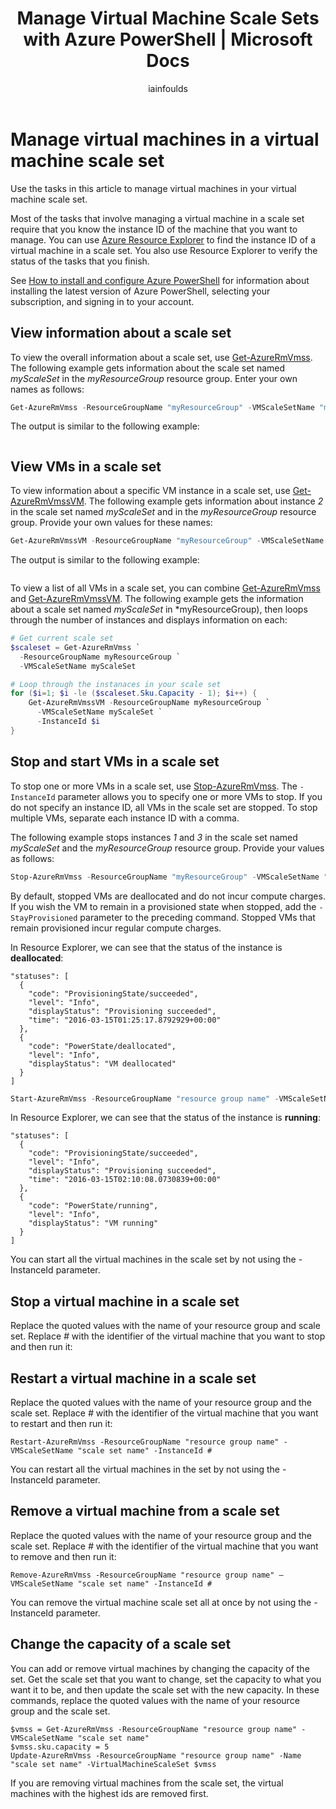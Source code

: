﻿---
title: Manage Virtual Machine Scale Sets with Azure PowerShell | Microsoft Docs
description: Common Azure PowerShell cmdlets to manage Virtual Machine Scale Sets, such as how to start and stop an instance, or change the scale set capacity.
services: virtual-machine-scale-sets
documentationcenter: ''
author: iainfoulds
manager: jeconnoc
editor: ''
tags: azure-resource-manager

ms.assetid: d35fa77a-de96-4ccd-a332-eb181d1f4273
ms.service: virtual-machine-scale-sets
ms.workload: na
ms.tgt_pltfrm: na
ms.devlang: na
ms.topic: article
ms.date: 10/05/2017
ms.author: iainfou

---
# Manage virtual machines in a virtual machine scale set
Use the tasks in this article to manage virtual machines in your virtual machine scale set.

Most of the tasks that involve managing a virtual machine in a scale set require that you know the instance ID of the machine that you want to manage. You can use [Azure Resource Explorer](https://resources.azure.com) to find the instance ID of a virtual machine in a scale set. You also use Resource Explorer to verify the status of the tasks that you finish.

See [How to install and configure Azure PowerShell](/powershell/azure/overview) for information about installing the latest version of Azure PowerShell, selecting your subscription, and signing in to your account.


## View information about a scale set
To view the overall information about a scale set, use [Get-AzureRmVmss](/powershell/module/azurerm.compute/get-azurermvmss). The following example gets information about the scale set named *myScaleSet* in the *myResourceGroup* resource group. Enter your own names as follows:

```powershell
Get-AzureRmVmss -ResourceGroupName "myResourceGroup" -VMScaleSetName "myScaleSet"
```

The output is similar to the following example:

```
```

## View VMs in a scale set
To view information about a specific VM instance in a scale set, use [Get-AzureRmVmssVM](/powershell/module/azurerm.compute/get-azurermvmssvm). The following example gets information about instance *2* in the scale set named *myScaleSet* and in the *myResourceGroup* resource group. Provide your own values for these names:

```powershell
Get-AzureRmVmssVM -ResourceGroupName "myResourceGroup" -VMScaleSetName "myScaleSet" -InstanceId "2"
```

The output is similar to the following example:

```
```

To view a list of all VMs in a scale set, you can combine [Get-AzureRmVmss](/powershell/module/azurerm.compute/get-azurermvmss) and [Get-AzureRmVmssVM](/powershell/module/azurerm.compute/get-azurermvmssvm). The following example gets the information about a scale set named *myScaleSet* in *myResourceGroup), then loops through the number of instances and displays information on each:

```powershell
# Get current scale set
$scaleset = Get-AzureRmVmss `
  -ResourceGroupName myResourceGroup `
  -VMScaleSetName myScaleSet

# Loop through the instanaces in your scale set
for ($i=1; $i -le ($scaleset.Sku.Capacity - 1); $i++) {
    Get-AzureRmVmssVM -ResourceGroupName myResourceGroup `
      -VMScaleSetName myScaleSet `
      -InstanceId $i
}
```


## Stop and start VMs in a scale set
To stop one or more VMs in a scale set, use [Stop-AzureRmVmss](powershell/module/azurerm.compute/stop-azurermvmss). The `-InstanceId` parameter allows you to specify one or more VMs to stop. If you do not specify an instance ID, all VMs in the scale set are stopped. To stop multiple VMs, separate each instance ID with a comma.

The following example stops instances *1* and *3* in the scale set named *myScaleSet* and the *myResourceGroup* resource group. Provide your values as follows:

```powershell
Stop-AzureRmVmss -ResourceGroupName "myResourceGroup" -VMScaleSetName "myScaleSet" -InstanceId "1","3"
```

By default, stopped VMs are deallocated and do not incur compute charges. If you wish the VM to remain in a provisioned state when stopped, add the `-StayProvisioned` parameter to the preceding command. Stopped VMs that remain provisioned incur regular compute charges.

In Resource Explorer, we can see that the status of the instance is **deallocated**:

    "statuses": [
      {
        "code": "ProvisioningState/succeeded",
        "level": "Info",
        "displayStatus": "Provisioning succeeded",
        "time": "2016-03-15T01:25:17.8792929+00:00"
      },
      {
        "code": "PowerState/deallocated",
        "level": "Info",
        "displayStatus": "VM deallocated"
      }
    ]



```powershell
Start-AzureRmVmss -ResourceGroupName "resource group name" -VMScaleSetName "scale set name" -InstanceId #
```

In Resource Explorer, we can see that the status of the instance is **running**:

    "statuses": [
      {
        "code": "ProvisioningState/succeeded",
        "level": "Info",
        "displayStatus": "Provisioning succeeded",
        "time": "2016-03-15T02:10:08.0730839+00:00"
      },
      {
        "code": "PowerState/running",
        "level": "Info",
        "displayStatus": "VM running"
      }
    ]

You can start all the virtual machines in the scale set by not using the -InstanceId parameter.

## Stop a virtual machine in a scale set
Replace the quoted values with the name of your resource group and scale set. Replace *#* with the identifier of the virtual machine that you want to stop and then run it:

    

## Restart a virtual machine in a scale set
Replace the quoted values with the name of your resource group and the scale set. Replace *#* with the identifier of the virtual machine that you want to restart and then run it:

    Restart-AzureRmVmss -ResourceGroupName "resource group name" -VMScaleSetName "scale set name" -InstanceId #

You can restart all the virtual machines in the set by not using the -InstanceId parameter.

## Remove a virtual machine from a scale set
Replace the quoted values with the name of your resource group and the scale set. Replace *#* with the identifier of the virtual machine that you want to remove and then run it:  

    Remove-AzureRmVmss -ResourceGroupName "resource group name" –VMScaleSetName "scale set name" -InstanceId #

You can remove the virtual machine scale set all at once by not using the -InstanceId parameter.

## Change the capacity of a scale set
You can add or remove virtual machines by changing the capacity of the set. Get the scale set that you want to change, set the capacity to what you want it to be, and then update the scale set with the new capacity. In these commands, replace the quoted values with the name of your resource group and the scale set.

    $vmss = Get-AzureRmVmss -ResourceGroupName "resource group name" -VMScaleSetName "scale set name"
    $vmss.sku.capacity = 5
    Update-AzureRmVmss -ResourceGroupName "resource group name" -Name "scale set name" -VirtualMachineScaleSet $vmss 

If you are removing virtual machines from the scale set, the virtual machines with the highest ids are removed first.

